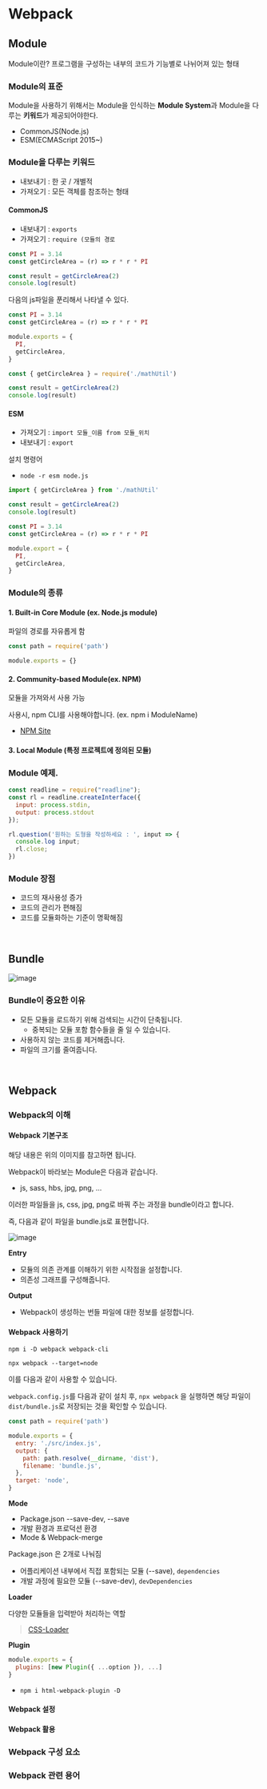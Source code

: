 # Webpack

## Module

Module이란? 프로그램을 구성하는 내부의 코드가 기능별로 나뉘어져 있는 형태

### Module의 표준

Module을 사용하기 위해서는 Module을 인식하는 **Module System**과 Module을 다루는 **키워드**가 제공되어야한다.

- CommonJS(Node.js)
- ESM(ECMAScript 2015~)

### Module을 다루는 키워드

- 내보내기 : 한 곳 / 개별적
- 가져오기 : 모든 객체를 참조하는 형태

#### CommonJS

- 내보내기 : `exports`
- 가져오기 : `require (모듈의 경로`

```js
const PI = 3.14
const getCircleArea = (r) => r * r * PI

const result = getCircleArea(2)
console.log(result)
```

다음의 js파일을 푼리해서 나타낼 수 있다.

```js
const PI = 3.14
const getCircleArea = (r) => r * r * PI

module.exports = {
  PI,
  getCircleArea,
}
```

```js
const { getCircleArea } = require('./mathUtil')

const result = getCircleArea(2)
console.log(result)
```

#### ESM

- 가져오기 : `import 모듈_이름 from 모듈_위치`
- 내보내기 : `export`

설치 명령어

- `node -r esm node.js`

```js
import { getCircleArea } from './mathUtil'

const result = getCircleArea(2)
console.log(result)
```

```js
const PI = 3.14
const getCircleArea = (r) => r * r * PI

module.export = {
  PI,
  getCircleArea,
}
```

### Module의 종류

#### 1. Built-in Core Module (ex. Node.js module)

파일의 경로를 자유롭게 함

```js
const path = require('path')

module.exports = {}
```

#### 2. Community-based Module(ex. NPM)

모듈을 가져와서 사용 가능

사용시, npm CLI를 사용해야합니다. (ex. npm i ModuleName)

- [NPM Site](https://www.npmjs.com/)

#### 3. Local Module (특정 프로젝트에 정의된 모듈)

### Module 예제.

```js
const readline = require("readline");
const rl = readline.createInterface({
  input: process.stdin,
  output: process.stdout
});

rl.question('원하는 도형을 작성하세요 : ', input => {
  console.log input;
  rl.close;
})
```

### Module 장점

- 코드의 재사용성 증가
- 코드의 관리가 편해짐
- 코드를 모듈화하는 기준이 명확해짐

<br/>

## Bundle

![image](https://user-images.githubusercontent.com/42582516/112001504-5f7cc380-8b62-11eb-8e81-05c6406f0fcc.png)

### Bundle이 중요한 이유

- 모든 모듈을 로드하기 위해 검색되는 시간이 단축됩니다.
  - 중복되는 모듈 포함 함수들을 줄 일 수 있습니다.
- 사용하지 않는 코드를 제거해줍니다.
- 파일의 크기를 줄여줍니다.

<br/>

## Webpack

### Webpack의 이해

#### Webpack 기본구조

해당 내용은 위의 이미지를 참고하면 됩니다.

Webpack이 바라보는 Module은 다음과 같습니다.

- js, sass, hbs, jpg, png, ...

이러한 파일들을 js, css, jpg, png로 바꿔 주는 과정을 bundle이라고 합니다.

즉, 다음과 같이 파일을 bundle.js로 표현합니다.

![image](https://user-images.githubusercontent.com/42582516/112002511-4f191880-8b63-11eb-899c-1ea9ff9508dd.png)

**Entry**

- 모듈의 의존 관계를 이해하기 위한 시작점을 설정합니다.
- 의존성 그래프를 구성해줍니다.

**Output**

- Webpack이 생성하는 번들 파일에 대한 정보를 설정합니다.

#### Webpack 사용하기

`npm i -D webpack webpack-cli`

`npx webpack --target=node`

이를 다음과 같이 사용할 수 있습니다.

`webpack.config.js`를 다음과 같이 설치 후, `npx webpack` 을 실행하면 해당 파일이 `dist/bundle.js`로 저장되는 것을 확인할 수 있습니다.

```js
const path = require('path')

module.exports = {
  entry: './src/index.js',
  output: {
    path: path.resolve(__dirname, 'dist'),
    filename: 'bundle.js',
  },
  target: 'node',
}
```

**Mode**

- Package.json --save-dev, --save
- 개발 환경과 프로덕션 환경
- Mode & Webpack-merge

Package.json 은 2개로 나눠짐

- 어플리케이션 내부에서 직접 포함되는 모듈 (--save), `dependencies`
- 개발 과정에 필요한 모듈 (--save-dev), `devDependencies`

**Loader**

다양한 모듈들을 입력받아 처리하는 역할

> [CSS-Loader](https://github.com/webpack-contrib/css-loader)

**Plugin**

```js
module.exports = {
  plugins: [new Plugin({ ...option }), ...]
}
```

- `npm i html-webpack-plugin -D`

#### Webpack 설정

#### Webpack 활용

### Webpack 구성 요소

### Webpack 관련 용어

